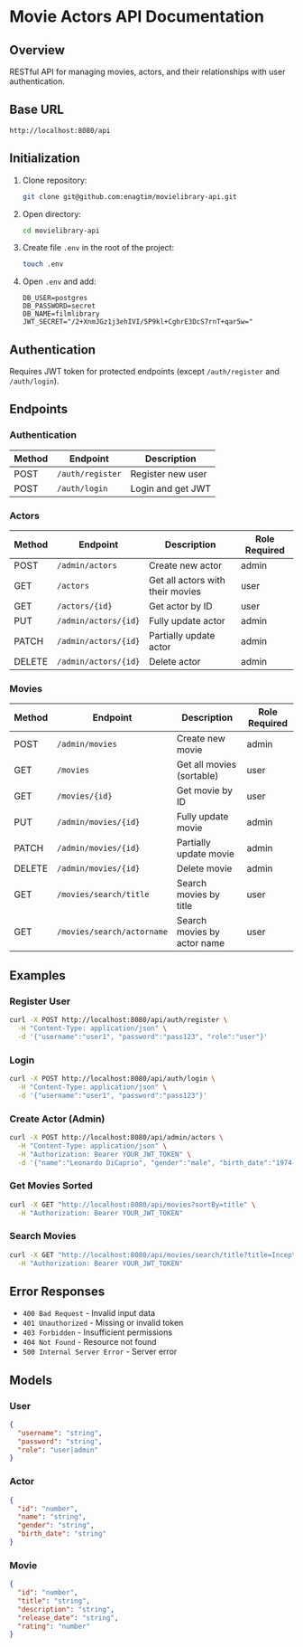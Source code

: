 # Movie Actors API Documentation

## Overview
RESTful API for managing movies, actors, and their relationships with user authentication.

## Base URL
`http://localhost:8080/api`

## Initialization

1. Clone repository:

   ```bash
   git clone git@github.com:enagtim/movielibrary-api.git
   ```

2. Open directory:

   ```bash
   cd movielibrary-api
   ```

3. Create file `.env` in the root of the project:

   ```bash
   touch .env
   ```

4. Open `.env` and add:

   ```
   DB_USER=postgres
   DB_PASSWORD=secret
   DB_NAME=filmlibrary
   JWT_SECRET="/2+XnmJGz1j3ehIVI/5P9kl+CghrE3DcS7rnT+qar5w="
   ```

## Authentication
Requires JWT token for protected endpoints (except `/auth/register` and `/auth/login`).

## Endpoints

### Authentication
| Method | Endpoint       | Description          |
|--------|----------------|----------------------|
| POST   | `/auth/register` | Register new user    |
| POST   | `/auth/login`    | Login and get JWT    |

### Actors
| Method | Endpoint             | Description                         | Role Required |
|--------|----------------------|-------------------------------------|---------------|
| POST   | `/admin/actors`      | Create new actor                    | admin         |
| GET    | `/actors`           | Get all actors with their movies     | user          |
| GET    | `/actors/{id}`      | Get actor by ID                      | user          |
| PUT    | `/admin/actors/{id}`| Fully update actor                   | admin         |
| PATCH  | `/admin/actors/{id}`| Partially update actor               | admin         |
| DELETE | `/admin/actors/{id}`| Delete actor                         | admin         |

### Movies
| Method | Endpoint               | Description                         | Role Required |
|--------|------------------------|-------------------------------------|---------------|
| POST   | `/admin/movies`        | Create new movie                    | admin         |
| GET    | `/movies`             | Get all movies (sortable)            | user          |
| GET    | `/movies/{id}`        | Get movie by ID                      | user          |
| PUT    | `/admin/movies/{id}`  | Fully update movie                   | admin         |
| PATCH  | `/admin/movies/{id}`  | Partially update movie               | admin         |
| DELETE | `/admin/movies/{id}`  | Delete movie                         | admin         |
| GET    | `/movies/search/title`| Search movies by title               | user          |
| GET    | `/movies/search/actorname`| Search movies by actor name      | user          |

## Examples

### Register User
```bash
curl -X POST http://localhost:8080/api/auth/register \
  -H "Content-Type: application/json" \
  -d '{"username":"user1", "password":"pass123", "role":"user"}'
```

### Login
```bash
curl -X POST http://localhost:8080/api/auth/login \
  -H "Content-Type: application/json" \
  -d '{"username":"user1", "password":"pass123"}'
```

### Create Actor (Admin)
```bash
curl -X POST http://localhost:8080/api/admin/actors \
  -H "Content-Type: application/json" \
  -H "Authorization: Bearer YOUR_JWT_TOKEN" \
  -d '{"name":"Leonardo DiCaprio", "gender":"male", "birth_date":"1974-11-11"}'
```

### Get Movies Sorted
```bash
curl -X GET "http://localhost:8080/api/movies?sortBy=title" \
  -H "Authorization: Bearer YOUR_JWT_TOKEN"
```

### Search Movies
```bash
curl -X GET "http://localhost:8080/api/movies/search/title?title=Inception" \
  -H "Authorization: Bearer YOUR_JWT_TOKEN"
```

## Error Responses
- `400 Bad Request` - Invalid input data
- `401 Unauthorized` - Missing or invalid token
- `403 Forbidden` - Insufficient permissions
- `404 Not Found` - Resource not found
- `500 Internal Server Error` - Server error

## Models

### User
```json
{
  "username": "string",
  "password": "string",
  "role": "user|admin"
}
```

### Actor
```json
{
  "id": "number",
  "name": "string",
  "gender": "string",
  "birth_date": "string"
}
```

### Movie
```json
{
  "id": "number",
  "title": "string",
  "description": "string",
  "release_date": "string",
  "rating": "number"
}
```